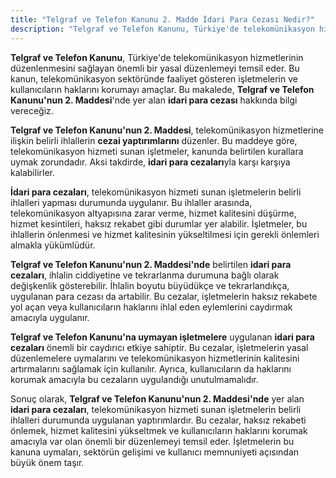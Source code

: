 ```yaml
---
title: "Telgraf ve Telefon Kanunu 2. Madde İdari Para Cezası Nedir?"
description: "Telgraf ve Telefon Kanunu, Türkiye'de telekomünikasyon hizmetlerinin düzenlenmesini sağlayan önemli bir yasal düzenlemeyi temsil eder"
---
```


**Telgraf ve Telefon Kanunu**, Türkiye'de telekomünikasyon hizmetlerinin düzenlenmesini sağlayan önemli bir yasal
düzenlemeyi temsil eder. Bu kanun, telekomünikasyon sektöründe faaliyet gösteren işletmelerin ve kullanıcıların
haklarını korumayı amaçlar. Bu makalede, **Telgraf ve Telefon Kanunu'nun 2. Maddesi**'nde yer alan **idari para cezası**
hakkında bilgi vereceğiz.

**Telgraf ve Telefon Kanunu'nun 2. Maddesi**, telekomünikasyon hizmetlerine ilişkin belirli ihlallerin **cezai
yaptırımlarını** düzenler. Bu maddeye göre, telekomünikasyon hizmeti sunan işletmeler, kanunda belirtilen kurallara
uymak zorundadır. Aksi takdirde, **idari para cezaları**yla karşı karşıya kalabilirler.

**İdari para cezaları**, telekomünikasyon hizmeti sunan işletmelerin belirli ihlalleri yapması durumunda uygulanır. Bu
ihlaller arasında, telekomünikasyon altyapısına zarar verme, hizmet kalitesini düşürme, hizmet kesintileri, haksız
rekabet gibi durumlar yer alabilir. İşletmeler, bu ihlallerin önlenmesi ve hizmet kalitesinin yükseltilmesi için gerekli
önlemleri almakla yükümlüdür.

**Telgraf ve Telefon Kanunu'nun 2. Maddesi'nde** belirtilen **idari para cezaları**, ihlalin ciddiyetine ve tekrarlanma
durumuna bağlı olarak değişkenlik gösterebilir. İhlalin boyutu büyüdükçe ve tekrarlandıkça, uygulanan para cezası da
artabilir. Bu cezalar, işletmelerin haksız rekabete yol açan veya kullanıcıların haklarını ihlal eden eylemlerini
caydırmak amacıyla uygulanır.

**Telgraf ve Telefon Kanunu'na uymayan işletmelere** uygulanan **idari para cezaları** önemli bir caydırıcı etkiye
sahiptir. Bu cezalar, işletmelerin yasal düzenlemelere uymalarını ve telekomünikasyon hizmetlerinin kalitesini
artırmalarını sağlamak için kullanılır. Ayrıca, kullanıcıların da haklarını korumak amacıyla bu cezaların uygulandığı
unutulmamalıdır.

Sonuç olarak, **Telgraf ve Telefon Kanunu'nun 2. Maddesi'nde** yer alan **idari para cezaları**, telekomünikasyon
hizmeti sunan işletmelerin belirli ihlalleri durumunda uygulanan yaptırımlardır. Bu cezalar, haksız rekabeti önlemek,
hizmet kalitesini yükseltmek ve kullanıcıların haklarını korumak amacıyla var olan önemli bir düzenlemeyi temsil eder.
İşletmelerin bu kanuna uymaları, sektörün gelişimi ve kullanıcı memnuniyeti açısından büyük önem taşır.

